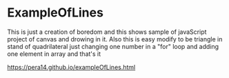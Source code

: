 # ExampleOfLines
This is just a creation of boredom and this shows sample of javaScript project of canvas and drowing in it. Also this is easy modify to be triangle in stand of quadrilateral just changing one number in a "for" loop and adding one element in array and that's it

https://pera14.github.io/exampleOfLines.html

